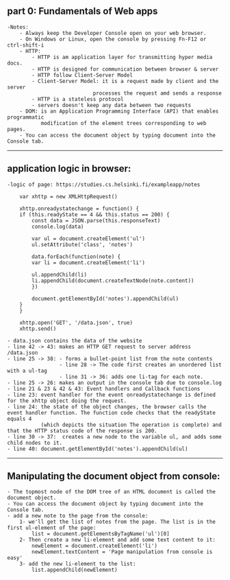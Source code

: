 part 0: Fundamentals of Web apps
----------------------------------
    -Notes:
        - Always keep the Developer Console open on your web browser.
        - On Windows or Linux, open the console by pressing Fn-F12 or ctrl-shift-i
        - HTTP:
            - HTTP is am application layer for transmitting hyper media docs.
            - HTTP is designed for communication between browser & server
            - HTTP follow Client-Server Model
            - Client-Server Model: it is a request made by client and the server
                                processes the request amd sends a response
            - HTTP is a stateless protocol
            - servers doesn't keep any data between two requests
        - DOM: is an Application Programming Interface (API) that enables programmatic 
               modification of the element trees corresponding to web pages.
        - You can access the document object by typing document into the Console tab.

----------------------------------

application logic in browser:
----------------------------------
    -logic of page: https://studies.cs.helsinki.fi/exampleapp/notes

        var xhttp = new XMLHttpRequest()

        xhttp.onreadystatechange = function() {
        if (this.readyState == 4 && this.status == 200) {
            const data = JSON.parse(this.responseText)
            console.log(data)

            var ul = document.createElement('ul')
            ul.setAttribute('class', 'notes')

            data.forEach(function(note) {
            var li = document.createElement('li')

            ul.appendChild(li)
            li.appendChild(document.createTextNode(note.content))
            })

            document.getElementById('notes').appendChild(ul)
        }
        }
        
        xhttp.open('GET', '/data.json', true)   
        xhttp.send()

    - data.json contains the data of the website
    - line 42 -> 43: makes an HTTP GET request to server address /data.json
    - line 25 -> 38: - forms a bullet-point list from the note contents
                     - line 28 -> The code first creates an unordered list with a ul-tag
                     - line 31 -> 36: adds one li-tag for each note.
    - line 25 -> 26: makes an output in the console tab due to console.log
    - line 21 & 23 & 42 & 43: Event handlers and Callback functions 
    - line 23: event handler for the event onreadystatechange is defined for the xhttp object doing the request.
    - line 24: the state of the object changes, the browser calls the event handler function. The function code checks that the readyState equals 4 
               (which depicts the situation The operation is complete) and that the HTTP status code of the response is 200.
    - line 30 -> 37:  creates a new node to the variable ul, and adds some child nodes to it.
    - line 40: document.getElementById('notes').appendChild(ul)

----------------------------------

Manipulating the document object from console:
----------------------------------
    - The topmost node of the DOM tree of an HTML document is called the document object.
    - You can access the document object by typing document into the Console tab.
    - add a new note to the page from the console:
        1- we'll get the list of notes from the page. The list is in the first ul-element of the page:
            list = document.getElementsByTagName('ul')[0]
        2- Then create a new li-element and add some text content to it:
            newElement = document.createElement('li')
            newElement.textContent = 'Page manipulation from console is easy'
        3- add the new li-element to the list:
            list.appendChild(newElement)